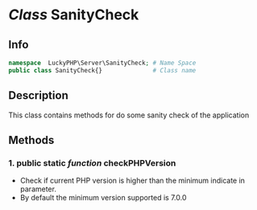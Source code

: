 # ***Class*** **SanityCheck**

## Info

```php
namespace  LuckyPHP\Server\SanityCheck; # Name Space
public class SanityCheck{}              # Class name
```

## Description
This class contains methods for do some sanity check of the application

## Methods

### 1. public static ***function*** **checkPHPVersion**
- Check if current PHP version is higher than the minimum indicate in parameter.
- By default the minimum version supported is 7.0.0